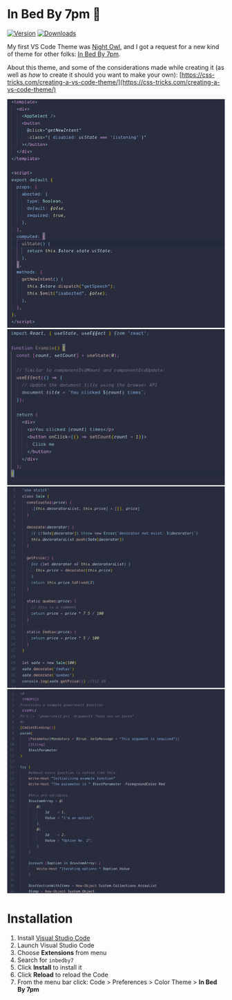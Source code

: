 # In Bed By 7pm 🌆

[![Version](https://vsmarketplacebadge.apphb.com/version/sdras.inbedby7pm.svg)](https://aka.ms/inbedby7pm)
[![Downloads](https://img.shields.io/vscode-marketplace/r/sdras.inbedby7pm.svg)](https://aka.ms/inbedby7pm)

My first VS Code Theme was [Night Owl](https://github.com/sdras/night-owl-vscode-theme), and I got a request for a new kind of theme for other folks: [In Bed By 7pm](https://twitter.com/toddmorey/status/1309982499003564034?s=20).

About this theme, and some of the considerations made while creating it (as well as _how_ to create it should you want to make your own): [https://css-tricks.com/creating-a-vs-code-theme/](https://css-tricks.com/creating-a-vs-code-theme/)

![vue](vue.png)
![react](react-sample.png)
![javascript](js-sample.png)
![powershell](powershell.png)

# Installation

1.  Install [Visual Studio Code](https://code.visualstudio.com/)
2.  Launch Visual Studio Code
3.  Choose **Extensions** from menu
4.  Search for `inbedby7`
5.  Click **Install** to install it
6.  Click **Reload** to reload the Code
7.  From the menu bar click: Code > Preferences > Color Theme > **In Bed By 7pm**
